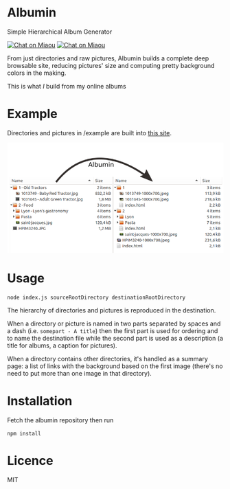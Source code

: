 # Albumin
Simple Hierarchical Album Generator

[![Chat on Miaou](https://miaou.dystroy.org/static/shields/room-en.svg?v=1)](https://miaou.dystroy.org/8?Javascript)
[![Chat on Miaou](https://miaou.dystroy.org/static/shields/room-fr.svg?v=1)](https://miaou.dystroy.org/3?Code_Croissants)

From just directories and raw pictures, Albumin builds a complete deep browsable site, reducing pictures' size and computing pretty background colors in the making.

This is what *I* build from my online albums

# Example

Directories and pictures in /example are built into [this site](http://dystroy.org/albumin-example).

![file transformation](example-files.png)

# Usage

	node index.js sourceRootDirectory destinationRootDirectory

The hierarchy of directories and pictures is reproduced in the destination.

When a directory or picture is named in two parts separated by spaces and a dash (i.e. `somepart - A title`) then the first part is used for ordering and to name the destination file while the second part is used as a description (a title for albums, a caption for pictures).

When a directory contains other directories, it's handled as a summary page: a list of links with the background based on the first image (there's no need to put more than one image in that directory).

# Installation

Fetch the albumin repository then run

	npm install

# Licence

MIT
